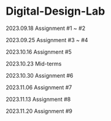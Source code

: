 # Digital-Design-Lab

2023.09.18 Assignment #1 ~ #2

2023.09.25 Assignment #3 ~ #4

2023.10.16 Assignment #5

2023.10.23 Mid-terms

2023.10.30 Assignment #6

2023.11.06 Assignment #7

2023.11.13 Assignment #8

2023.11.20 Assignment #9
